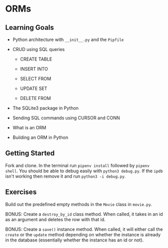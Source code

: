 # ORMs

## Learning Goals

- Python architecture with `__init__.py` and the `Pipfile`

- CRUD using SQL queries

  - CREATE TABLE

  - INSERT INTO

  - SELECT FROM

  - UPDATE SET

  - DELETE FROM

- The SQLite3 package in Python

- Sending SQL commands using CURSOR and CONN

- What is an ORM

- Building an ORM in Python

## Getting Started

Fork and clone. In the terminal run `pipenv install` followed by `pipenv shell`. You should be able to debug easily with `python3 debug.py`. If the `ipdb` isn't working then remove it and run `python3 -i debug.py`.

## Exercises

Build out the predefined empty methods in the `Movie` class in `movie.py`.

BONUS: Create a `destroy_by_id` class method. When called, it takes in an id as an argument and deletes the row with that id.

BONUS: Create a `save()` instance method. When called, it will either call the `create` or the `update` method depending on whether the instance is already in the database (essentially whether the instance has an id or not).

